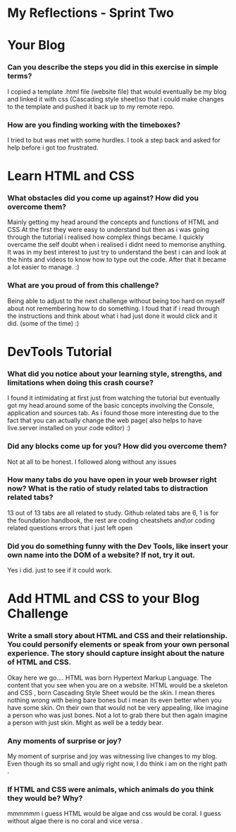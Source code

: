 # My Reflections - Sprint Two

# Your Blog 

### Can you describe the steps you did in this exercise in simple terms?

I copied a template .html file (website file) that would eventually be my blog and linked it with css (Cascading style sheet)so that i could make changes to the template  and pushed it back up to my  remote repo. 

### How are you finding working with the timeboxes?

I tried to but was met with some hurdles. I took a step back and asked for help before i got too frustrated.  



# Learn HTML and CSS 

### What obstacles did you come up against? How did you overcome them?

 Mainly getting my head around the concepts and functions of HTML and CSS
 At the first they were easy to understand but then as i was going through the tutorial i realised how complex things became.
 I quickly overcame the self doubt when i realised i didnt need to memorise anything. It was in my best interest to just try to understand the best i can and look at the hints and videos to know how to type out the code. After that it became a lot easier to manage. :)

### What are you proud of from this challenge?

Being able to adjust to the next challenge without being too hard on myself about not remembering how to do something. I foud that if i read through the instructions and think about what i had just done it would click and it did. (some of the time) :)


# DevTools Tutorial

### What did you notice about your learning style, strengths, and limitations when doing this crash course?

I found it intimidating at first just from watching the tutorial but eventually got my head around some of the basic concepts involving the Console, application and sources tab. As i found those  more interesting due to the fact that you can actually change the web page( also helps to have live.server installed on your code editor) :)

### Did any blocks come up for you? How did you overcome them?

Not at all to be honest. I followed along without any issues 

### How many tabs do you have open in your web browser right now? What is the ratio of study related tabs to distraction related tabs?

13 out of  13 tabs are all related to study. Github related tabs are 6, 1 is for the foundation handbook, the rest are coding cheatshets  and\or coding related questions errors that i  just left open  

### Did you do something funny with the Dev Tools, like insert your own name into the DOM of a website? If not, try it out.

Yes i did. just to see if it could work. 


# Add HTML and CSS to your Blog Challenge

### Write a small story about HTML and CSS and their relationship. You could personify elements or speak from your own personal experience. The story should capture insight about the nature of HTML and CSS.  

Okay here we go....
HTML was born Hypertext Markup Language. The content that you see when you are on a website. HTML would be a skeleton and CSS , born Cascading Style Sheet would be the skin. 
I mean theres nothing wrong with being bare bones but i mean its  even better when you have some skin.
On their own that would not be very appealing, like imagine a person who was just bones. Not a lot to grab there but then again imagine a person with just skin.  Might as well be a teddy bear.  

### Any moments of surprise or joy? 

My moment of surprise and joy was witnessing live changes to my blog. Even though its so small and ugly right now, I do think i am on the right path . 

### If HTML and CSS were animals, which animals do you think they would be? Why?

mmmmmm i guess HTML would be algae and css would be coral. I guess without algae there is no coral and vice versa .


